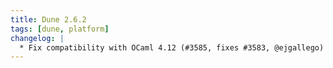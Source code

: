```yaml
---
title: Dune 2.6.2
tags: [dune, platform]
changelog: |
  * Fix compatibility with OCaml 4.12 (#3585, fixes #3583, @ejgallego)
---
```

